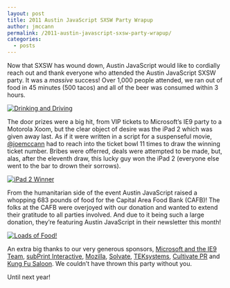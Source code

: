 ```yaml
---
layout: post
title: 2011 Austin JavaScript SXSW Party Wrapup
author: jmccann
permalink: /2011-austin-javascript-sxsw-party-wrapup/
categories:
  - posts
---
```


Now that SXSW has wound down, Austin JavaScript would like to cordially reach out and thank everyone who attended the Austin JavaScript SXSW party.  It was a _massive_ success! Over 1,000 people attended, we ran out of food in 45 minutes (500 tacos) and all of the beer was consumed within 3 hours.

[![Drinking and Driving](/wp-content/uploads/2011/04/drinking_and_driving-300x200.jpg "Drinking and Driving")](/wp-content/uploads/2011/04/drinking_and_driving.jpg)

The door prizes were a big hit, from VIP tickets to Microsoft’s IE9 party to a Motorola Xoom, but the clear object of desire was the iPad 2 which was given away last.  As if it were written in a script for a suspenseful movie, [@joemccann](http://twitter.com/joemccann) had to reach into the ticket bowl 11 times to draw the winning ticket number.  Bribes were offerred, deals were attempted to be made, but, alas, after the eleventh draw, this lucky guy won the iPad 2 (everyone else went to the bar to drown their sorrows).

[![iPad 2 Winner](/wp-content/uploads/2011/03/iPad-2-Winner-300x242.jpg "iPad 2 Winner")](/wp-content/uploads/2011/03/iPad-2-Winner.jpg)

From the humanitarian side of the event Austin JavaScript raised a whopping 683 pounds of food for the Capital Area Food Bank (CAFB)!   The folks at the CAFB were overjoyed with our donation and wanted to extend their gratitude to all parties involved. And due to it being such a large donation, they’re featuring Austin JavaScript in their newsletter this month!

[![Loads of Food!](/wp-content/uploads/2011/03/CAFB-300x225.jpg "Loads of Food!")](/wp-content/uploads/2011/03/CAFB.jpg)

An extra big thanks to our very generous sponsors, [Microsoft and the IE9 Team](http://www.beautyoftheweb.com/#/unplugged), [subPrint Interactive](http://subprint.com), [Mozilla](https://developer.mozilla.org/en-US/), [Solvate](http://solvate.com), [TEKsystems](http://www.teksystems.com/), [Cultivate PR](http://www.cultivatepr.com/) and [Kung Fu Saloon](http://kungfusaloon.com).  We couldn’t have thrown this party without you.

Until next year!
